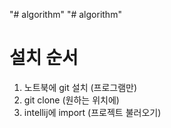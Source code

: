 "# algorithm" 
"# algorithm" 


# 설치 순서
1. 노트북에 git 설치 (프로그램만)
2. git clone (원하는 위치에)
3. intellij에 import (프로젝트 불러오기)

